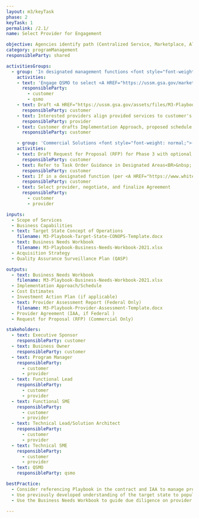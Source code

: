 ```yaml
---
layout: m3/keyTask
phase: 2
keyTask: 1
permalink: /2.1/
name: Select Provider for Engagement

objective: Agencies identify path (Centralized Service, Marketplace, Alternative), review capabilities, confirm fit 
category: programManagement
responsibleParty: shared

activitiesGroups:
  - group: 'In designated management functions <font style="font-weight: normal;">(e.g. </font> <A HREF="https://ussm.gsa.gov/marketplace/qsmo-ffm/" STYLE="font-weight: normal;">Financial Management</A>, <A HREF="https://ussm.gsa.gov/marketplace/qsmo-grm/"  STYLE="font-weight: normal;">Grants Management</A>, <A HREF="https://ussm.gsa.gov/marketplace/qsmo-hcm/" style="font-weight:normal;">Human Resources</A>, <A HREF="https://ussm.gsa.gov/marketplace/qsmo-cyb" STYLE="font-weight: normal;">Cybersecurity</A>):'
    activities:
    - text: 'Engage QSMO to select <A HREF="https://ussm.gsa.gov/marketplace">Marketplace</A> solution. If no suitable option exists, move directly to <A HREF="href="https://ussm.gsa.gov/assets/files/Investment-Planning-Guidance-March%202021.pd">Step 2—Investment Action Plan</A>—in Investment Planning Guidance.'
      responsibleParty:
        - customer
        - qsmo
    - text: Draft <A HREF="https://ussm.gsa.gov/assets/files/M3-Playbook-Business-Needs-Workbook-2021.xlsx">Business Needs Workbook</A> on requested services
      responsibleParty: customer
    - text: Interested providers align provided services to customer's business needs workbook
      responsibleParty: provider
    - text: Customer drafts Implementation Approach, proposed schedule, and cost estimate
      responsibleParty: customer

    - group: 'Commercial Solutions <font style="font-weight: normal;">(e.g. Commercial SaaS, Commercial Transaction Processing Services):</font>'
    activities:
    - text: Draft Request for Proposal (RFP) for Phase 3 with optional tasks for Phases 4 and 5. 
      responsibleParty: customer
    - text: Refer to Task Order Guidance in Designated Areas<BR>&nbsp; • <A HREF="https://acquisitiongateway.gov/shared-services/resources/4216?_a%5Eg_nid=11097" STYLE="font-size:12px;">Grants Management Agency Acquisition Guide</A>&nbsp;&nbsp;&nbsp;• <A HREF="https://acquisitiongateway.gov/shared-services/resources/4215?_a%5Eg_nid=293" STYLE="font-size:12px;">Financial Management Acquisition Process</a>
      responsibleParty: customer
    - text: If in a designated function (per <A HREF="https://www.whitehouse.gov/wp-content/uploads/2019/04/M-19-16.pdf">M-19-16</A>), review RFP with <A HREF="https://ussm.gsa.gov/qsmo">QSMO</A> prior to release for response
      responsibleParty: customer
    - text: Select provider, negotiate, and finalize Agreement
      responsibleParty:
        - customer
        - provider  

inputs:
  - Scope of Services 
  - Business Capabilities
  - text: Target State Concept of Operations
    filename: M3-Playbook-Target-State-CONOPS-Template.docx
  - text: Business Needs Workbook 
    filename: M3-Playbook-Business-Needs-Workbook-2021.xlsx
  - Acquisition Strategy 
  - Quality Assurance Surveillance Plan (QASP)

outputs:
  - text: Business Needs Workbook
    filename: M3-Playbook-Business-Needs-Workbook-2021.xlsx
  - Implementation Approach/Schedule
  - Cost Estimates
  - Investment Action Plan (if applicable)
  - text: Provider Assessment Report (Federal Only)
    filename: M3-Playbook-Provider-Assessment-Template.docx
  - Provider Agreement (IAA, if Federal )
  - Request for Proposal (RFP) (Commercial Only)

stakeholders:
  - text: Executive Sponsor
    responsibleParty: customer
  - text: Business Owner
    responsibleParty: customer
  - text: Program Manager
    responsibleParty:
      - customer
      - provider
  - text: Functional Lead
    responsibleParty:
      - customer
      - provider
  - text: Functional SME
    responsibleParty:
      - customer
      - provider
  - text: Technical Lead/Solution Architect
    responsibleParty:
      - customer
      - provider
  - text: Technical SME
    responsibleParty:
      - customer
      - provider
  - text: QSMO
    responsibleParty: qsmo

bestPractice:
  - Consider referencing Playbook in the contract and IAA to manage project risks
  - Use previously developed understanding of the target state to populate the Business Needs Workbook 
  - Use the Business Needs Workbook to guide due diligence on provider’s ability to meet the standfards based requirements <a href="https://ussm.gsa.gov/fibf/">Federal Integrated Business Framework (FIBF)</a> on which the customer’s environment is based

---
```

